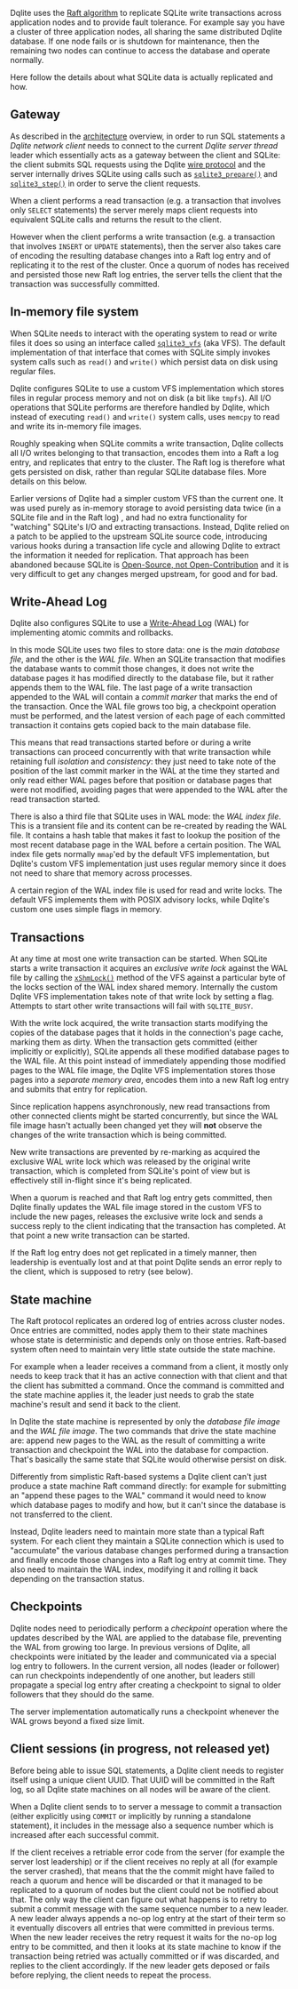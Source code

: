 Dqlite uses the [Raft algorithm](https://raft.github.io/) to replicate SQLite write transactions across application nodes and to provide fault tolerance. For example say you have a cluster of three application nodes, all sharing the same distributed Dqlite database. If one node fails or is shutdown for maintenance, then the remaining two nodes can continue to access the database and operate normally.

Here follow the details about what SQLite data is actually replicated and how.

## Gateway

As described in the [architecture](https://dqlite.io/docs/architecture) overview, in order to run SQL statements a *Dqlite network client* needs to connect to the current *Dqlite server thread* leader which essentially acts as a gateway between the client and SQLite: the client submits SQL requests using the Dqlite [wire protocol](https://dqlite.io/docs/protocol) and the server internally drives SQLite using calls such as [`sqlite3_prepare()`](https://www.sqlite.org/capi3ref.html#sqlite3_prepare) and [`sqlite3_step()`](https://www.sqlite.org/capi3ref.html#sqlite3_step) in order to serve the client requests.

When a client performs a read transaction (e.g. a transaction that involves only `SELECT` statements) the server merely maps client requests into equivalent SQLite calls and returns the result to the client.

However when the client performs a write transaction (e.g. a transaction that involves `INSERT` or `UPDATE` statements), then the server also takes care of encoding the resulting database changes into a Raft log entry and of replicating it to the rest of the cluster. Once a quorum of nodes has received and persisted those new Raft log entries, the server tells the client that the transaction was successfully committed.

## In-memory file system

When SQLite needs to interact with the operating system to read or write files it does so using an interface called [`sqlite3_vfs`](https://www.sqlite.org/vfs.html) (aka VFS). The default implementation of that interface that comes with SQLite simply invokes system calls such as `read()` and `write()` which persist data on disk using regular files.

Dqlite configures SQLite to use a custom VFS implementation which stores files in regular process memory and not on disk (a bit like `tmpfs`). All I/O operations that SQLite performs are therefore handled by Dqlite, which instead of executing `read()` and `write()` system calls, uses `memcpy` to read and write its in-memory file images.

Roughly speaking when SQLite commits a write transaction, Dqlite collects all I/O writes belonging to that transaction,  encodes them into a Raft a log entry, and replicates that entry to the cluster. The Raft log is therefore what gets persisted on disk, rather than regular SQLite database files. More details on this below.

Earlier versions of Dqlite had a simpler custom VFS than the current one. It was used purely as in-memory storage to avoid persisting data twice (in a SQLite file and in the Raft log) , and had no extra functionality for "watching" SQLite's I/O and extracting transactions. Instead, Dqlite relied on a patch to be applied to the upstream SQLite source code, introducing various hooks during a transaction life cycle and allowing Dqlite to extract the information it needed for replication. That approach has been abandoned because SQLite is [Open-Source, not Open-Contribution](https://www.sqlite.org/copyright.html) and it is very difficult to get any changes merged upstream, for good and for bad.

## Write-Ahead Log

Dqlite also configures SQLite to use a [Write-Ahead Log](https://sqlite.org/wal.html) (WAL) for implementing atomic commits and rollbacks.

In this mode SQLite uses two files to store data: one is the *main database file*, and the other is the *WAL file*. When an SQLite transaction that modifies the database wants to commit those changes, it does not write the database pages it has modified directly to the database file, but it rather appends them to the WAL file. The last page of a write transaction appended to the WAL will contain a *commit marker* that marks the end of the transaction. Once the WAL file grows too big, a checkpoint operation must be performed, and the latest version of each page of each committed transaction it contains gets copied back to the main database file.

This means that read transactions started before or during a write transactions can proceed concurrently with that write transaction while retaining full *isolation* and *consistency*: they just need to take note of the position of the last commit marker in the WAL at the time they started and only read either WAL pages before that position or database pages that were not modified, avoiding pages that were appended to the WAL after the read transaction started.

There is also a third file that SQLite uses in WAL mode: the *WAL index file*. This is a transient file and its content can be re-created by reading the WAL file. It contains a hash table that makes it fast to lookup the position of the most recent database page in the WAL before a certain position. The WAL index file gets normally `mmap`'ed by the default VFS implementation, but Dqlite's custom VFS implementation just uses regular memory since it does not need to share that memory across processes.

A certain region of the WAL index file is used for read and write locks. The default VFS implements them with POSIX advisory locks, while Dqlite's custom one uses simple flags in memory.

## Transactions

At any time at most one write transaction can be started. When SQLite starts a write transaction it acquires an *exclusive write lock* against the WAL file by calling the [`xShmLock()`](https://www.sqlite.org/capi3ref.html#sqlite3_io_methods) method of the VFS against a particular byte of the locks section of the WAL index shared memory. Internally the custom Dqlite VFS implementation takes note of that write lock by setting a flag. Attempts to start other write transactions will fail with `SQLITE_BUSY`.

With the write lock acquired, the write transaction starts modifying the copies of the database pages that it holds in the connection's page cache, marking them as dirty. When the transaction gets committed (either implicitly or explicitly), SQLite appends all these modified database pages to the WAL file. At this point instead of immediately appending those modified pages to the WAL file image, the Dqlite VFS implementation stores those pages into a *separate memory area*, encodes them into a new Raft log entry and submits that entry for replication.

Since replication happens asynchronously, new read transactions from other connected clients might be started concurrently, but since the WAL file image hasn't actually been changed yet they will **not** observe the changes of the write transaction which is being committed.

New write transactions are prevented by re-marking as acquired the exclusive WAL write lock which was released by the original write transaction, which is completed from SQLite's point of view but is effectively still in-flight since it's being replicated.

When a quorum is reached and that Raft log entry gets committed, then Dqlite finally updates the WAL file image stored in the custom VFS to include the new pages, releases the exclusive write lock and sends a success reply to the client indicating that the transaction has completed. At that point a new write transaction can be started.

If the Raft log entry does not get replicated in a timely manner, then leadership is eventually lost and at that point Dqlite sends an error reply to the client, which is supposed to retry (see below).

## State machine

The Raft protocol replicates an ordered log of entries across cluster nodes. Once entries are committed, nodes apply them to their state machines whose state is deterministic and depends only on those entries. Raft-based system often need to maintain very little state outside the state machine.

For example when a leader receives a command from a client, it mostly only needs to keep track that it has an active connection with that client and that the client has submitted a command. Once the command is committed and the state machine applies it, the leader just needs to grab the state machine's result and send it back to the client.

In Dqlite the state machine is represented by only the *database file image* and the *WAL file image*. The two commands that drive the state machine are: append new pages to the WAL as the result of committing a write transaction and checkpoint the WAL into the database for compaction. That's basically the same state that SQLite would otherwise persist on disk.

Differently from simplistic Raft-based systems a Dqlite client can't just produce a state machine Raft command directly: for example for submitting an "append these pages to the WAL" command it would need to know which database pages to modify and how, but it can't since the database is not transferred to the client.

Instead, Dqlite leaders need to maintain more state than a typical Raft system. For each client they maintain a SQLite connection which is used to "accumulate" the various database changes performed during a transaction and finally encode those changes into a Raft log entry at commit time. They also need to maintain the WAL index, modifying it and rolling it back depending on the transaction status.

## Checkpoints

Dqlite nodes need to periodically perform a *checkpoint* operation where the updates described by the WAL are applied to the database file, preventing the WAL from growing too large. In previous versions of Dqlite, all checkpoints were initiated by the leader and communicated via a special log entry to followers. In the current version, all nodes (leader or follower) can run checkpoints independently of one another, but leaders still propagate a special log entry after creating a checkpoint to signal to older followers that they should do the same.

The server implementation automatically runs a checkpoint whenever the WAL grows beyond a fixed size limit.

## Client sessions (in progress, not released yet)

Before being able to issue SQL statements, a Dqlite client needs to register itself using a unique client UUID.  That UUID will be committed in the Raft log, so all Dqlite state machines on all nodes will be aware of the client.

When a Dqlite client sends to to server a message to commit a transaction (either explicitly using `COMMIT` or implicitly by running a standalone statement), it includes in the message also a sequence number which is increased after each successful commit.

If the client receives a retriable error code from the server (for example the server lost leadership) or if the client receives no reply at all (for example the server crashed), that means that the the commit might have failed to reach a quorum and hence will be discarded or that it managed to be replicated to a quorum of nodes but the client could not be  notified about that. The only way the client can figure out what happens is to retry to submit a commit message with the same sequence number to a new leader. A new leader always appends a no-op log entry at the start of their term so it eventually discovers all entries that were committed in previous terms. When the new leader receives the retry request it waits for the no-op log entry to be committed, and then it looks at its state machine to know if the transaction being retried was actually committed or if was discarded, and replies to the client accordingly. If the new leader gets deposed or fails before replying, the client needs to repeat the process.
